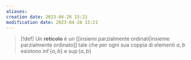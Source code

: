 ```yaml
---
aliases: 
creation date: 2023-04-28 15:21
modification date: 2023-04-28 15:21
---
```


>[!def]
>Un **reticolo** è un [[insiemi parzialmente ordinati|insieme parzialmente ordinato]] tale che per ogni sua coppia di elementi $a,b$ esistono $\inf\{ a,b \}$ e $\sup\{ a,b \}$



